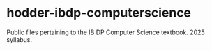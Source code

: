 # hodder-ibdp-computerscience
 Public files pertaining to the IB DP Computer Science textbook. 2025 syllabus.

